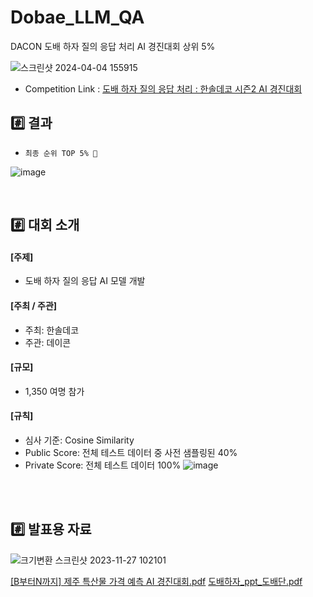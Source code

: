# Dobae_LLM_QA
DACON 도배 하자 질의 응답 처리 AI 경진대회 상위 5%



![스크린샷 2024-04-04 155915](https://github.com/yjjeoong/Dobae_LLM_QA/assets/101859584/ffe80bea-7e03-47ca-b410-0179ee894344)
 <br>
- Competition Link : [도배 하자 질의 응답 처리 : 한솔데코 시즌2 AI 경진대회](https://dacon.io/competitions/official/236216/overview/description)


## #️⃣ 결과
-  `최종 순위 TOP 5% 🎉`  
  
![image](https://github.com/yjjeoong/Dobae_LLM_QA/assets/101859584/f5a21185-3b78-4ab0-92ab-f592f03a3877)

  <br>

## #️⃣ 대회 소개

#### [주제]
- 도배 하자 질의 응답 AI 모델 개발

#### [주최 / 주관]
- 주최: 한솔데코
- 주관: 데이콘
  
#### [규모]
- 1,350 여명 참가

#### [규칙]
- 심사 기준: Cosine Similarity
- Public Score: 전체 테스트 데이터 중 사전 샘플링된 40%
- Private Score: 전체 테스트 데이터 100%
 ![image](https://github.com/yjjeoong/JeJu_time_series_forecasting/assets/101859584/c424c1e0-8691-4ed5-bbdc-cc71a5627099)
 <br>
 <br>
 

## #️⃣ 발표용 자료

![크기변환 스크린샷 2023-11-27 102101](https://github.com/yjjeoong/JeJu_time_series_forecasting/assets/101859584/97fcdaf6-4230-4ef7-977c-ebb91c04be4c)


[[B부터N까지] 제주 특산물 가격 예측 AI 경진대회.pdf](https://github.com/yjjeoong/JeJu_time_series_forecasting/files/13468760/B.N.AI.pdf)
[도배하자_ppt_도배단.pdf](https://github.com/yjjeoong/Dobae_LLM_QA/files/14862705/_ppt_.pdf)




